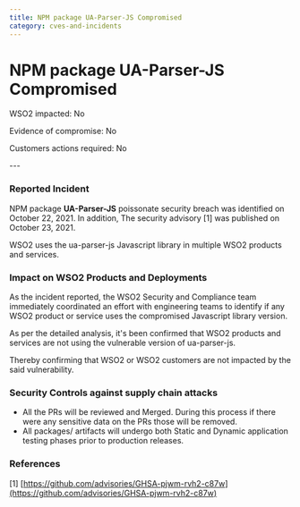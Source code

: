 ```yaml
---
title: NPM package UA-Parser-JS Compromised
category: cves-and-incidents
---
```


# NPM package UA-Parser-JS Compromised

<p class="doc-info">WSO2 impacted: No</p>
<p class="doc-info">Evidence of compromise: No</p>
<p class="doc-info">Customers actions required: No</p>
---

### Reported Incident
NPM package **UA-Parser-JS** poissonate security breach was identified on October 22, 2021. In addition, The security advisory [1] was published on October 23, 2021.

WSO2 uses the ua-parser-js Javascript library in multiple WSO2 products and services. 


### Impact on WSO2 Products and Deployments
As the incident reported, the WSO2 Security and Compliance team immediately coordinated an effort with engineering teams to identify if any WSO2 product or service uses the compromised Javascript library version.

As per the detailed analysis, it's been confirmed that WSO2 products and services are not using the vulnerable version of ua-parser-js. 

Thereby confirming that WSO2 or WSO2 customers are not impacted by the said vulnerability.


### Security Controls against supply chain attacks
* All the PRs will be reviewed and Merged. During this process if there were any sensitive data on the PRs those will be removed.
* All packages/ artifacts will undergo both Static and Dynamic application testing phases prior to production releases.


### References
[1] [https://github.com/advisories/GHSA-pjwm-rvh2-c87w](https://github.com/advisories/GHSA-pjwm-rvh2-c87w)
